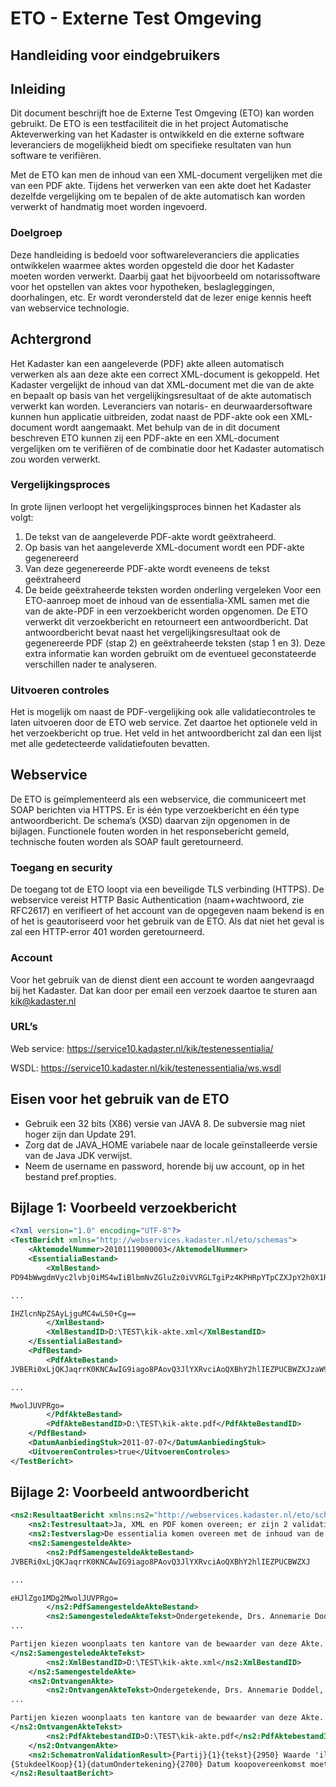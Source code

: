 # ETO - Externe Test Omgeving
## Handleiding voor eindgebruikers


## Inleiding
Dit document beschrijft hoe de Externe Test Omgeving (ETO) kan worden gebruikt. De ETO is een testfaciliteit die in het project Automatische Akteverwerking van het Kadaster is ontwikkeld en die externe software leveranciers de mogelijkheid biedt om specifieke resultaten van hun software te verifiëren.

Met de ETO kan men de inhoud van een XML-document vergelijken met die van een PDF akte. Tijdens het verwerken van een akte doet het Kadaster dezelfde vergelijking om te bepalen of de akte automatisch kan worden verwerkt of handmatig moet worden ingevoerd.

### Doelgroep
Deze handleiding is bedoeld voor softwareleveranciers die applicaties ontwikkelen waarmee aktes worden opgesteld die door het Kadaster moeten worden verwerkt. Daarbij gaat het bijvoorbeeld om notarissoftware voor het opstellen van aktes voor hypotheken, beslagleggingen, doorhalingen, etc.
Er wordt verondersteld dat de lezer enige kennis heeft  van webservice technologie.

##	Achtergrond
Het Kadaster kan een aangeleverde (PDF) akte alleen automatisch verwerken als aan deze akte een correct XML-document is gekoppeld. Het Kadaster vergelijkt de inhoud van dat XML-document met die van de akte en bepaalt op basis van het vergelijkingsresultaat of de akte automatisch verwerkt kan worden.
Leveranciers van notaris- en deurwaardersoftware kunnen hun applicatie uitbreiden, zodat naast de PDF-akte ook een XML-document wordt aangemaakt. Met behulp van de in dit document beschreven ETO kunnen zij een PDF-akte en een XML-document vergelijken om te verifiëren of de combinatie door het Kadaster automatisch zou worden verwerkt.

### Vergelijkingsproces
In grote lijnen verloopt het vergelijkingsproces binnen het Kadaster als volgt:
1.	De tekst van de aangeleverde PDF-akte wordt geëxtraheerd.
2.	Op basis van het aangeleverde XML-document wordt een PDF-akte gegenereerd
3.	Van deze gegenereerde PDF-akte wordt eveneens de tekst geëxtraheerd
4.	De beide geëxtraheerde teksten worden onderling vergeleken
Voor een ETO-aanroep moet de inhoud van de essentialia-XML samen met die van de akte-PDF in een verzoekbericht worden opgenomen. De ETO verwerkt dit verzoekbericht en retourneert een antwoordbericht. Dat antwoordbericht bevat naast het vergelijkingsresultaat ook de gegenereerde PDF (stap 2) en geëxtraheerde teksten (stap 1 en 3). Deze extra informatie kan worden gebruikt om de eventueel geconstateerde verschillen nader te analyseren.


### Uitvoeren controles
Het is mogelijk om naast de PDF-vergelijking ook alle validatiecontroles te laten uitvoeren door de ETO web service. Zet daartoe het optionele veld <UitvoerenControles> in het verzoekbericht op true. Het veld <SchematronValidationResult> in het antwoordbericht zal dan een lijst met alle gedetecteerde validatiefouten bevatten.

## Webservice
De ETO is geïmplementeerd als een webservice, die communiceert met SOAP berichten via HTTPS. Er is één type verzoekbericht en één type antwoordbericht. De schema’s (XSD) daarvan zijn opgenomen in de bijlagen. Functionele fouten worden in het responsebericht gemeld, technische fouten worden als SOAP fault geretourneerd.

### Toegang en security
De toegang tot de ETO loopt via een beveiligde TLS verbinding (HTTPS). De webservice vereist HTTP Basic Authentication (naam+wachtwoord, zie RFC2617) en verifieert of het account van de opgegeven naam bekend is en of het is geautoriseerd voor het gebruik van de ETO. Als dat niet het geval is zal een HTTP-error 401 worden geretourneerd.
### Account
Voor het gebruik van de dienst dient een account te worden aangevraagd bij het Kadaster. Dat kan door per email een verzoek daartoe te sturen aan kik@kadaster.nl

### URL’s
Web service: https://service10.kadaster.nl/kik/testenessentialia/

WSDL: https://service10.kadaster.nl/kik/testenessentialia/ws.wsdl

## Eisen voor het gebruik van de ETO
- Gebruik een 32 bits (X86) versie van JAVA 8. De subversie mag niet hoger zijn dan Update 291.
- Zorg dat de JAVA_HOME variabele naar de locale geïnstalleerde versie van de Java JDK verwijst.
- Neem de username en password, horende  bij uw account, op in het bestand pref.propties.

## Bijlage 1: Voorbeeld verzoekbericht
```xml
<?xml version="1.0" encoding="UTF-8"?>
<TestBericht xmlns="http://webservices.kadaster.nl/eto/schemas">
	<AktemodelNummer>20101119000003</AktemodelNummer>
	<EssentialiaBestand>
		<XmlBestand>
PD94bWwgdmVyc2lvbj0iMS4wIiBlbmNvZGluZz0iVVRGLTgiPz4KPHRpYTpCZXJpY2h0X1RJQV9T

...

IHZlcnNpZSAyLjguMC4wLS0+Cg==
		</XmlBestand>
		<XmlBestandID>D:\TEST\kik-akte.xml</XmlBestandID>
	</EssentialiaBestand>
	<PdfBestand>
		<PdfAkteBestand>
JVBERi0xLjQKJaqrrK0KNCAwIG9iago8PAovQ3JlYXRvciAoQXBhY2hlIEZPUCBWZXJzaW9uIDEu

...

MwolJUVPRgo=
		</PdfAkteBestand>
		<PdfAkteBestandID>D:\TEST\kik-akte.pdf</PdfAkteBestandID>
	</PdfBestand>
	<DatumAanbiedingStuk>2011-07-07</DatumAanbiedingStuk>
	<UitvoerenControles>true</UitvoerenControles>
</TestBericht>
```

## Bijlage 2: Voorbeeld antwoordbericht
```xml
<ns2:ResultaatBericht xmlns:ns2="http://webservices.kadaster.nl/eto/schemas">
	<ns2:Testresultaat>Ja, XML en PDF komen overeen; er zijn 2 validatiefouten geconstateerd</ns2:Testresultaat>
	<ns2:Testverslag>De essentialia komen overeen met de inhoud van de PDF.</ns2:Testverslag>
	<ns2:SamengesteldeAkte>
		<ns2:PdfSamengesteldeAkteBestand>
JVBERi0xLjQKJaqrrK0KNCAwIG9iago8PAovQ3JlYXRvciAoQXBhY2hlIEZPUCBWZXJ

...

eHJlZgo1MDg2MwolJUVPRgo=
		</ns2:PdfSamengesteldeAkteBestand>
		<ns2:SamengesteledeAkteTekst>Ondergetekende, Drs. Annemarie Doddel, hierna te noemen:
...

Partijen kiezen woonplaats ten kantore van de bewaarder van deze Akte.
</ns2:SamengesteledeAkteTekst>
		<ns2:XmlBestandID>D:\TEST\kik-akte.xml</ns2:XmlBestandID>
	</ns2:SamengesteldeAkte>
	<ns2:OntvangenAkte>
		<ns2:OntvangenAkteTekst>Ondergetekende, Drs. Annemarie Doddel, hierna te noemen:
...

Partijen kiezen woonplaats ten kantore van de bewaarder van deze Akte.
</ns2:OntvangenAkteTekst>
		<ns2:PdfAktebestandID>D:\TEST\kik-akte.pdf</ns2:PdfAktebestandID>
	</ns2:OntvangenAkte>
	<ns2:SchematronValidationResult>{Partij}{1}{tekst}{2950} Waarde 'illegaal' is niet toegestaan voor keuzetekst {k_BurgerlijkeStaatTekst}.
{StukdeelKoop}{1}{datumOndertekening}{2700} Datum koopovereenkomst moet in het verleden liggen.</ns2:SchematronValidationResult>
</ns2:ResultaatBericht>
```